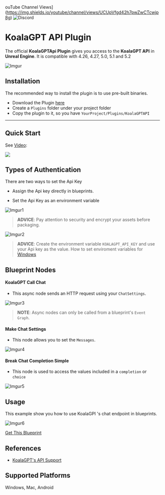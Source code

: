 ouTube Channel Views](https://img.shields.io/youtube/channel/views/UCUpVfgd42h7pwZwCTcwjp8g)
![Discord](https://img.shields.io/discord/1016305251936129094)

# KoalaGPT API Plugin
The official **KoalaGPTApi Plugin** gives you access to the **KoalaGPT API** in **Unreal Engine**. It is compatible with 4.26, 4.27, 5.0, 5.1 and 5.2

![Imgur](https://i.imgur.com/pBrl1GM.png)

## Installation

The recommended way to install the plugin is to use pre-built binaries.


- Download the Plugin [here](https://github.com/CyberKoalaStudios/KoalaGPTAPI-UE/releases)
- Create a `Plugins` folder under your project folder
- Copy the plugin to it, so you have `YourProject/Plugins/KoalaGPTAPI`

---

## Quick Start

See [Video](https://www.youtube.com/watch?v=wq42WWCCAZ4):

[![](http://img.youtube.com/vi/wq42WWCCAZ4/0.jpg)](http://www.youtube.com/watch?v=wq42WWCCAZ4 "KoalaGPT API Quick Start Tutorial")


## Types of Authentication
There are two ways to set the Api Key
- Assign the Api key directly in blueprints.

- Set the Api Key as an environment variable


![Imgur1](https://i.imgur.com/boKUC6j.png)
> **ADVICE**: Pay attention to security and encrypt your assets before packaging.


![Imgur2](https://i.imgur.com/ehmPDNk.png)
> **ADVICE**: Create the environment variable `KOALAGPT_API_KEY` and use your Api key as the value.
> How to set enviroment variables for [Windows](https://docs.oracle.com/en/database/oracle/machine-learning/oml4r/1.5.1/oread/creating-and-modifying-environment-variables-on-windows.htmlhttps://docs.oracle.com/en/database/oracle/machine-learning/oml4r/1.5.1/oread/creating-and-modifying-environment-variables-on-windows.html)

## Blueprint Nodes
#### KoalaGPT Call Chat

- This async node sends an HTTP request using your `ChatSettings`.

![Imgur3](https://i.imgur.com/2eg0MJ9.png)
> **NOTE**: Async nodes can only be called from a blueprint's `Event Graph`. 
#### Make Chat Settings

- This node allows you to set the `Messages`.

![Imgur4](https://i.imgur.com/C2Nn8CG.png)

#### Break Chat Completion Simple

- This node is used to access the values included in a `completion` or `choice`

![Imgur5](https://i.imgur.com/SSOnsCT.png)

## Usage

This example show you how to use KoalaGPI 's chat endpoint in blueprints.

![Imgur6](https://i.imgur.com/p4iwNRc.png)


[Get This Blueprint](https://blueprintue.com/render/vvxdk-wi/)

## References
- [KoalaGPT's API Support](https://beta.cyberkoala.ru/)

## Supported Platforms
Windows, Mac, Android
